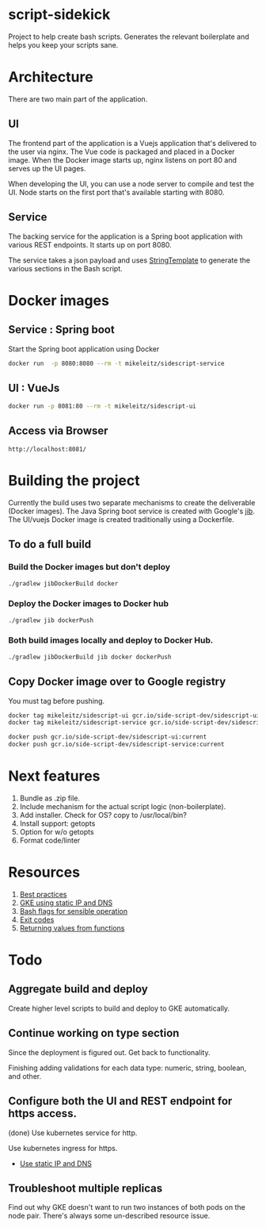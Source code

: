 # script-sidekick

Project to help create bash scripts.  Generates the relevant boilerplate and helps you keep your scripts sane.

# Architecture

There are two main part of the application.

## UI

The frontend part of the application is a Vuejs application that's delivered to the user via nginx.  The Vue code is packaged and placed in a Docker image.  When the Docker image starts up, nginx listens on port 80 and serves up the UI pages.

When developing the UI, you can use a node server to compile and test the UI.  Node starts on the first port that's available starting with 8080.

## Service

The backing service for the application is a Spring boot application with various REST endpoints.  It starts up on port 8080.

The service takes a json payload and uses [StringTemplate](https://www.stringtemplate.org) to generate the various sections in the Bash script. 

# Docker images

## Service : Spring boot

Start the Spring boot application using Docker

```bash
docker run  -p 8080:8080 --rm -t mikeleitz/sidescript-service
```

## UI : VueJs

```bash
docker run -p 8081:80 --rm -t mikeleitz/sidescript-ui
```

## Access via Browser

```
http://localhost:8081/
```

# Building the project

Currently the build uses two separate mechanisms to create the deliverable (Docker images).  The Java Spring boot service is created with Google's [jib](https://github.com/GoogleContainerTools/jib).  The UI/vuejs Docker image is created traditionally using a Dockerfile.

## To do a full build

### Build the Docker images but don't deploy

```bash
./gradlew jibDockerBuild docker 
```
### Deploy the Docker images to Docker hub

```bash
./gradlew jib dockerPush
```

### Both build images locally and deploy to Docker Hub.

```bash
./gradlew jibDockerBuild jib docker dockerPush
```

## Copy Docker image over to Google registry

You must tag before pushing.

```bash
docker tag mikeleitz/sidescript-ui gcr.io/side-script-dev/sidescript-ui:current
docker tag mikeleitz/sidescript-service gcr.io/side-script-dev/sidescript-service:current

docker push gcr.io/side-script-dev/sidescript-ui:current
docker push gcr.io/side-script-dev/sidescript-service:current
```

# Next features

 1. Bundle as .zip file.
 2. Include mechanism for the actual script logic (non-boilerplate).
 3. Add installer.  Check for OS? copy to /usr/local/bin?
 4. Install support: getopts
 5. Option for w/o getopts
 6. Format code/linter
 
# Resources

 1. [Best practices](https://www.tothenew.com/blog/foolproof-your-bash-script-some-best-practices/)
 2. [GKE using static IP and DNS](https://cloud.google.com/kubernetes-engine/docs/tutorials/configuring-domain-name-static-ip)
 3. [Bash flags for sensible operation](http://redsymbol.net/articles/unofficial-bash-strict-mode/)
 4. [Exit codes](https://www.cyberciti.biz/faq/linux-bash-exit-status-set-exit-statusin-bash/)
 4. [Returning values from functions](https://www.linuxjournal.com/content/return-values-bash-functions)

# Todo

## Aggregate build and deploy

Create higher level scripts to build and deploy to GKE automatically.

## Continue working on type section

Since the deployment is figured out.  Get back to functionality. 

Finishing adding validations for each data type: numeric, string, boolean, and other.

## Configure both the UI and REST endpoint for https access.

(done) Use kubernetes service for http.

Use kubernetes ingress for https.

 * [Use static IP and DNS](https://cloud.google.com/kubernetes-engine/docs/tutorials/configuring-domain-name-static-ip)
 
## Troubleshoot multiple replicas

Find out why GKE doesn't want to run two instances of both pods on the node pair.  There's always some un-described resource issue.



